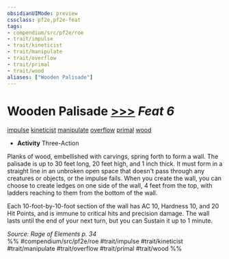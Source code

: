 ```yaml
---
obsidianUIMode: preview
cssclass: pf2e,pf2e-feat
tags:
- compendium/src/pf2e/roe
- trait/impulse
- trait/kineticist
- trait/manipulate
- trait/overflow
- trait/primal
- trait/wood
aliases: ["Wooden Palisade"]
---
```

# Wooden Palisade  [>>>](chapter-9-playing-the-game.md#Actions "Three-Action") *Feat 6*  
[impulse](impulse-roe.md "Impulse Action & Ability Trait")  [kineticist](kineticist-roe.md "Kineticist Class Trait")  [manipulate](manipulate.md "Manipulate General Trait")  [overflow](overflow-roe.md "Overflow Action & Ability Trait")  [primal](primal.md "Primal Tradition Trait")  [wood](wood-roe.md "Wood Energy & Element Trait")  

- **Activity** Three-Action

Planks of wood, embellished with carvings, spring forth to form a wall. The palisade is up to 30 feet long, 20 feet high, and 1 inch thick. It must form in a straight line in an unbroken open space that doesn't pass through any creatures or objects, or the impulse fails. When you create the wall, you can choose to create ledges on one side of the wall, 4 feet from the top, with ladders reaching to them from the bottom of the wall.

Each 10-foot-by-10-foot section of the wall has AC 10, Hardness 10, and 20 Hit Points, and is immune to critical hits and precision damage. The wall lasts until the end of your next turn, but you can Sustain it up to 1 minute.

*Source: Rage of Elements p. 34*  
%% #compendium/src/pf2e/roe #trait/impulse #trait/kineticist #trait/manipulate #trait/overflow #trait/primal #trait/wood %%